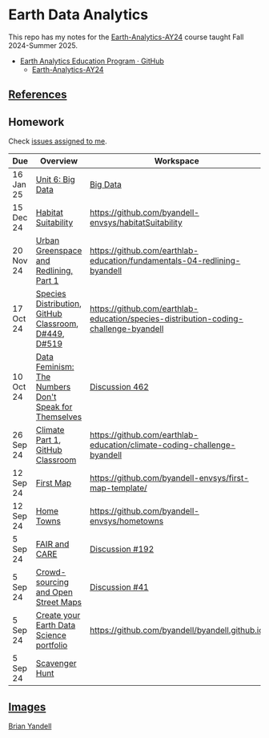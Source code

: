 # Earth Data Analytics

This repo has my notes for the
[Earth-Analytics-AY24](https://github.com/earthlab-education/Earth-Analytics-AY24)
course taught Fall 2024-Summer 2025.

* [Earth Analytics Education Program · GitHub](https://github.com/earthlab-education)
  * [Earth-Analytics-AY24](https://github.com/earthlab-education/Earth-Analytics-AY24) 
  
## [References](references.md)

## Homework
Check
[issues assigned to me](https://github.com/earthlab-education/Earth-Analytics-AY24/issues?q=is%3Aopen+assignee%3A%40me).

| Due | Overview | Workspace | Outcome | R |
| ---- | -------- | --------- | ----- | ----- |
| 16 Jan 25 | [Unit 6: Big Data](https://cu-esiil-edu.github.io/esiil-learning-portal/foundations/) | [Big Data](https://github.com/earthlab-education/big-data-byandell) |
| 15 Dec 24 | [Habitat Suitability](https://github.com/earthlab-education/Earth-Analytics-AY24/issues/603) | <https://github.com/byandell-envsys/habitatSuitability> | [EarthDataAnalytics/#habitat-project](https://byandell.github.io/ESIIL/EarthDataAnalytics/#habitat-project), [landmapy Python Package](https://github.com/byandell-envsys/landmapy)
| 20 Nov 24 | [Urban Greenspace and Redlining, Part 1](https://github.com/earthlab-education/Earth-Analytics-AY24/issues/541) | <https://github.com/earthlab-education/fundamentals-04-redlining-byandell> | [EarthDataAnalytics/#redlining-project](https://byandell.github.io/ESIIL/EarthDataAnalytics/#redlining-project) | [redlineApp()](https://github.com/byandell-envsys/geospatial) |
| 17 Oct 24 | [Species Distribution](https://github.com/earthlab-education/Earth-Analytics-AY24/issues/433), [GitHub Classroom](https://classroom.github.com/assignment-invitations/765507643e00ed46400ea1523e639979), [D#449](https://github.com/earthlab-education/Earth-Analytics-AY24/discussions/449), [D#519](https://github.com/earthlab-education/Earth-Analytics-AY24/discussions/519) | <https://github.com/earthlab-education/species-distribution-coding-challenge-byandell> | [EarthDataAnalytics/#species-distribution-project](https://byandell.github.io/ESIIL/EarthDataAnalytics/#species-distribution-project) | [byandell-envsys/craneMaps](https://github.com/byandell-envsys/craneMaps)
| 10 Oct 24 | [Data Feminism: The Numbers Don't Speak for Themselves](https://github.com/earthlab-education/Earth-Analytics-AY24/discussions/462) | [Discussion 462](https://github.com/earthlab-education/Earth-Analytics-AY24/discussions/462) | [Comment](https://github.com/earthlab-education/Earth-Analytics-AY24/discussions/462#discussioncomment-10908773) |
| 26 Sep 24 | [Climate Part 1](https://github.com/earthlab-education/Earth-Analytics-AY24/issues/324),  [GitHub Classroom](https://classroom.github.com/assignment-invitations/1422793e7ef63e3a392da79f588fc9cc/status) | <https://github.com/earthlab-education/climate-coding-challenge-byandell> | [EarthDataAnalytics/#climate-project-1](https://byandell.github.io/ESIIL/EarthDataAnalytics/#climate-project-1), [Climate Coding Portfolio Post](https://github.com/earthlab-education/climate-coding-challenge-byandell/blob/main/7_Portfolio_Post_Write_Post.ipynb) | [Climate_1.Rmd](https://github.com/earthlab-education/climate-coding-challenge-byandell/blob/main/Climate_1.Rmd)
| 12 Sep 24 | [First Map](https://github.com/earthlab-education/Earth-Analytics-AY24/issues/169) | <https://github.com/byandell-envsys/first-map-template/> | [EarthDataAnalytics/#first-map](https://byandell.github.io/ESIIL/EarthDataAnalytics/#first-map) | [first-map.Rmd](https://github.com/byandell-envsys/first-map-template/blob/main/first-map.Rmd)
| 12 Sep 24 | [Home Towns](https://github.com/earthlab-education/Earth-Analytics-AY24/issues/142) | <https://github.com/byandell-envsys/hometowns> | [hometown.csv](https://github.com/byandell-envsys/hometowns/blob/main/hometowns.csv) |
| 5 Sep 24 | [FAIR and CARE](https://github.com/earthlab-education/Earth-Analytics-AY24/issues/244) | [Discussion #192](https://github.com/earthlab-education/Earth-Analytics-AY24/discussions/192)| [Comment](https://github.com/earthlab-education/Earth-Analytics-AY24/discussions/192#discussioncomment-10653196) |
| 5 Sep 24 | [Crowd-sourcing and Open Street Maps](https://github.com/earthlab-education/Earth-Analytics-AY24/issues/123) | [Discussion #41](https://github.com/earthlab-education/Earth-Analytics-AY24/discussions/41) | [Comment](https://github.com/earthlab-education/Earth-Analytics-AY24/discussions/41#discussioncomment-10653233)|
| 5 Sep 24 | [Create your Earth Data Science portfolio](https://github.com/earthlab-education/Earth-Analytics-AY24/issues/121) | <https://github.com/byandell/byandell.github.io> | [byandell.github.io](https://byandell.github.io) |
| 5 Sep 24 | [Scavenger Hunt](https://github.com/earthlab-education/Earth-Analytics-AY24/issues/119) | | |

## [Images](Images.md)

[Brian Yandell](https://github.com/byandell)

<!--- 
See [EarthLab 2024 Google Doc](https://docs.google.com/document/d/1tKOzCT2Q4Bb9K6Ri72Rmxpkx7FkgxoTEkYQBHeWu11M)
--->
